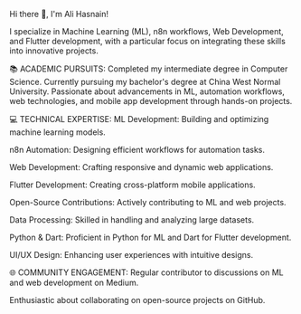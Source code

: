 Hi there 👋, I'm Ali Hasnain!

I specialize in Machine Learning (ML), n8n workflows, Web Development, and Flutter development, with a particular focus on integrating these skills into innovative projects.

📚 ACADEMIC PURSUITS:
Completed my intermediate degree in Computer Science.
Currently pursuing my bachelor's degree at China West Normal University.
Passionate about advancements in ML, automation workflows, web technologies, and mobile app development through hands-on projects.

💻 TECHNICAL EXPERTISE:
ML Development: Building and optimizing machine learning models.

n8n Automation: Designing efficient workflows for automation tasks.

Web Development: Crafting responsive and dynamic web applications.

Flutter Development: Creating cross-platform mobile applications.

Open-Source Contributions: Actively contributing to ML and web projects.

Data Processing: Skilled in handling and analyzing large datasets.

Python & Dart: Proficient in Python for ML and Dart for Flutter development.

UI/UX Design: Enhancing user experiences with intuitive designs.

🌐 COMMUNITY ENGAGEMENT:
Regular contributor to discussions on ML and web development on Medium.

Enthusiastic about collaborating on open-source projects on GitHub.
